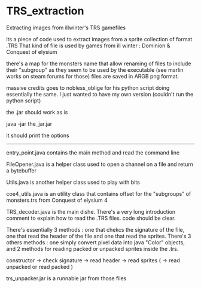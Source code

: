 # TRS_extraction
Extracting images from illwinter's TRS gamefiles

its a piece of code used to extract images from a sprite collection of format .TRS
That kind of file is used by games from ill winter : Dominion & Conquest of elysium

there's a map for the monsters name that allow renaming of files to include their "subgroup" as they seem to be used by the executable (see marlin works on steam forums for those)
files are saved in ARGB png format.

massive credits goes to nobless_oblige for his python script doing essentially the same. I just wanted to have my own version (couldn't run the python script)

the .jar should work as is

java -jar the_jar.jar

it should print the options


----------


entry_point.java contains the main method and read the command line

FileOpener.java is a helper class used to open a channel on a file and return a bytebuffer

Utils.java is another helper class used to play with bits

coe4_utils.java is an utility class that contains offset for the "subgroups" of monsters.trs from Conquest of elysium 4

TRS_decoder.java is the main dishe. There's a very long introduction comment to explain how to read the .TRS files. code should be clear. 

There's essentially 3 methods : one that chekcs the signature of the file, one that read the header of the file and one that read the sprites. There's 3 others methods : one simply convert pixel data into java "Color" objects, and 2 methods for reading packed or unpacked sprites inside the .trs.

constructor -> check signature -> read header -> read sprites ( -> read unpacked or read packed )

trs_unpacker.jar is a runnable jar from those files 
